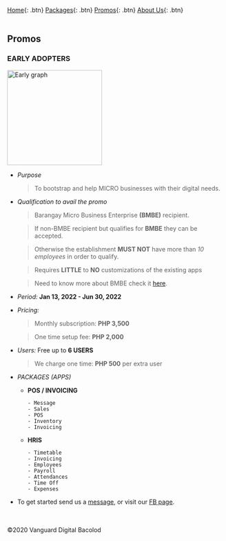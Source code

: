 [Home](https://wiserp-ph.github.io/wiserp){: .btn}
[Packages](https://wiserp-ph.github.io/wiserp/packages){: .btn}
[Promos](https://wiserp-ph.github.io/wiserp/promos){: .btn}
[About Us](https://wiserp-ph.github.io/wiserp/about){: .btn}
<br/>
<br/>

## Promos 

### **EARLY ADOPTERS**

  <img src="https://raw.githubusercontent.com/WISERP-PH/wiserp/gh-pages/images/ea.png" alt="Early graph" width="220">
  
  - *Purpose*
    > To bootstrap and help MICRO businesses with their digital needs. 

  - *Qualification to avail the promo*
    > Barangay Micro Business Enterprise **(BMBE)** recipient. 

    > If non-BMBE recipient but qualifies for **BMBE** they can be accepted.

    > Otherwise the establishment **MUST NOT** have more than *10 employees* in order to qualify.

    > Requires **LITTLE** to **NO** customizations of the existing apps

    > Need to know more about BMBE check it <a href="https://pcw.gov.ph/republic-act-9178-barangay-micro-business-enterprises-act-of-2002/" target="_blank" >here</a>.

  - *Period:* **Jan 13, 2022 - Jun 30, 2022**
  - *Pricing:* 
    > Monthly subscription: **PHP 3,500**

    > One time setup fee: **PHP 2,000**

  - *Users:* Free up to **6 USERS**
    > We charge one time: **PHP 500** per extra user

  - *PACKAGES (APPS)*
    - **POS / INVOICING**

      ```
      - Message
      - Sales
      - POS
      - Inventory
      - Invoicing
      ```

    - **HRIS**

      ```
      - Timetable
      - Invoicing 
      - Employees
      - Payroll
      - Attendances
      - Time Off
      - Expenses
      ```

  - To get started send us a <a href="http://m.me/wiserpph" target="_blank" >message</a>, or visit our 
<a href="https://www.facebook.com/wiserpph" target="_blank" >FB page</a>.

<br/>
<br/>
©2020 Vanguard Digital Bacolod
